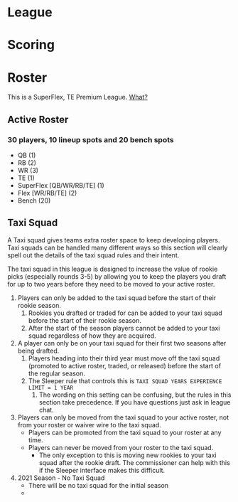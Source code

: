 # League
# Scoring



# Roster

This is a SuperFlex, TE Premium League. [What?](https://yardsperfantasy.com/superflex-tight-end-premium-fantasy-football-rankings-value/)

## Active Roster
### 30 players, 10 lineup spots and 20 bench spots
  - QB (1)
  - RB (2)
  - WR (3)
  - TE (1)
  - SuperFlex [QB/WR/RB/TE] (1)
  - Flex [WR/RB/TE] (2)
  - Bench (20)

## Taxi Squad
A Taxi squad gives teams extra roster space to keep developing players. Taxi squads can be handled many different ways so this section will clearly spell out the details of the taxi squad rules and their intent.

The taxi squad in this league is designed to increase the value of rookie picks (especially rounds 3-5) by allowing you to keep the players you draft for up to two years before they need to be moved to your active roster.

1. Players can only be added to the taxi squad before the start of their rookie season.
   1. Rookies you drafted or traded for can be added to your taxi squad before the start of their rookie season.
   2. After the start of the season players cannot be added to your taxi squad regardless of how they are acquired.
2. A player can only be on your taxi squad for their first two seasons after being drafted.
   1. Players heading into their third year must move off the taxi squad (promoted to active roster, traded, or released) before the start of the regular season.
   2. The Sleeper rule that controls this is `TAXI SQUAD YEARS EXPERIENCE LIMIT = 1 YEAR`
      1. The wording on this setting can be confusing, but the rules in this section take precedence. If you have questions just ask in league chat.
3. Players can only be moved from the taxi squad to your active roster, not from your roster or waiver wire to the taxi squad.
    - Players can be promoted from the taxi squad to your roster at any time.
    - Players can never be moved from your roster to the taxi squad.
        - The only exception to this is moving new rookies to your taxi squad after the rookie draft. The commissioner can help with this if the Sleeper interface makes this difficult.
4. 2021 Season - No Taxi Squad
   - There will be no taxi squad for the initial season
   - 